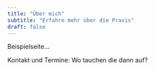 ```yaml
---
title: "Über mich"
subtitle: "Erfahre mehr über die Praxis"
draft: false
---
```

Beispielseite...

Kontakt und Termine: Wo tauchen die dann auf?
